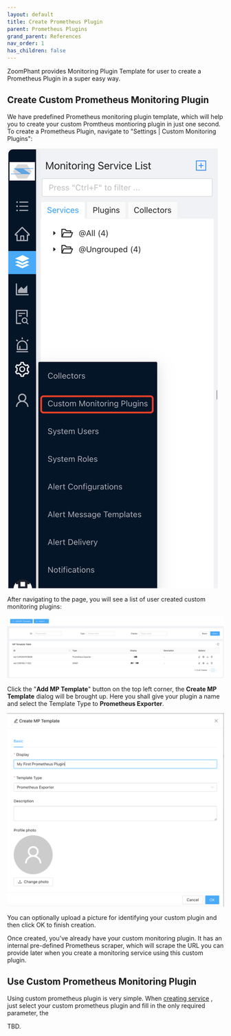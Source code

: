 ```yaml
---
layout: default
title: Create Prometheus Plugin
parent: Prometheus Plugins
grand_parent: References
nav_order: 1
has_children: false
---
```


ZoomPhant provides Monitoring Plugin Template for user to create a Prometheus Plugin in a super easy way.

## Create Custom Prometheus Monitoring Plugin

We have predefined Prometheus monitoring plugin template, which will help you to create your custom Promtheus montioring plugin in just one second. To create a Prometheus Plugin, navigate to "Settings | Custom Monitoring Plugins":

![image-20240401192527511](./image-20240401192527511.png)

After navigating to the page, you will see a list of user created custom monitoring plugins:

![image-20240401192628993](./image-20240401192628993.png)



Click the "**Add MP Template**" button on the top left corner, the **Create MP Template** dialog will be brought up. Here you shall give your plugin a name and select the Template Type to **Prometheus Exporter**.

![image-20240401192811359](./image-20240401192811359.png)



You can optionally upload a picture for identifying your custom plugin and then click OK to finish creation.

Once created, you've already have your custom monitoring plugin. It has an internal pre-defined Prometheus scraper, which will scrape the URL you can provide later when you create a monitoring service using this custom plugin.

## Use Custom Prometheus Monitoring Plugin

Using custom prometheus plugin is very simple. When  [creating service](../service/) , just select your custom prometheus plugin and fill in the only required parameter, the 

TBD.
